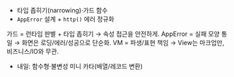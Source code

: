 - 타입 좁히기(narrowing)·가드 함수
- `AppError` 설계 + `http()` 에러 정규화

가드 = 런타임 판별 + 타입 좁히기 → 속성 접근을 안전하게.
AppError = 실패 모양 통일 → 화면은 로딩/에러/성공으로 단순화.
VM = 파생/표현 책임 → View는 마크업만, 비즈니스/IO와 무관.

- 내일: 함수형·불변성 미니 카타(배열/레코드 변환)
